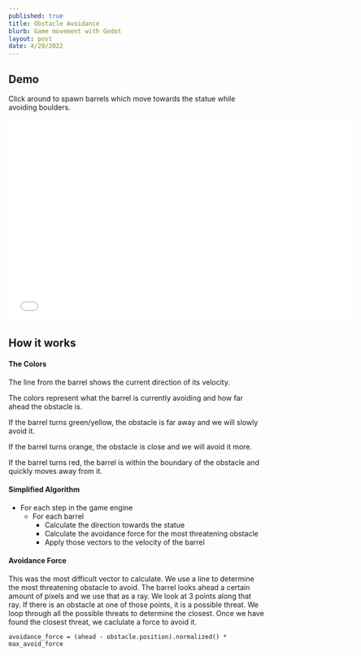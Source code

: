 ```yaml
---
published: true
title: Obstacle Avoidance
blurb: Game movement with Godot
layout: post
date: 4/29/2022
---
```


## Demo

Click around to spawn barrels which move towards the statue while avoiding boulders.

<iframe width="680" height="400" src="/ObstacleAvoidanceDemo/index.html" title="YouTube video player" frameborder="0" allow="accelerometer; autoplay; clipboard-write; encrypted-media; gyroscope; picture-in-picture" allowfullscreen></iframe>

## How it works

#### The Colors

The line from the barrel shows the current direction of its velocity.

The colors represent what the barrel is currently avoiding and how far ahead the obstacle is.

If the barrel turns green/yellow, the obstacle is far away and we will slowly avoid it.

If the barrel turns orange, the obstacle is close and we will avoid it more.

If the barrel turns red, the barrel is within the boundary of the obstacle and quickly moves away from it.

#### Simplified Algorithm

- For each step in the game engine
  - For each barrel
    - Calculate the direction towards the statue
    - Calculate the avoidance force for the most threatening obstacle
    - Apply those vectors to the velocity of the barrel

#### Avoidance Force

This was the most difficult vector to calculate. We use a line to determine the most threatening obstacle to avoid. The barrel looks ahead a certain amount of pixels and we use that as a ray. We look at 3 points along that ray. If there is an obstacle at one of those points, it is a possible threat. We loop through all the possible threats to determine the closest. Once we have found the closest threat, we caclulate a force to avoid it.

```
avoidance_force = (ahead - obstacle.position).normalized() * max_avoid_force
```
